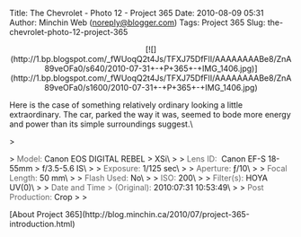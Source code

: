 Title: The Chevrolet - Photo 12 - Project 365
Date: 2010-08-09 05:31
Author: Minchin Web (noreply@blogger.com)
Tags: Project 365
Slug: the-chevrolet-photo-12-project-365

<div class="separator" style="clear: both; text-align: center;">

</p>
<p>
[![](http://1.bp.blogspot.com/_fWUoqQ2t4Js/TFXJ75DfFlI/AAAAAAAABe8/ZnA89veOFa0/s640/2010-07-31+-+P+365+-+IMG_1406.jpg)](http://1.bp.blogspot.com/_fWUoqQ2t4Js/TFXJ75DfFlI/AAAAAAAABe8/ZnA89veOFa0/s1600/2010-07-31+-+P+365+-+IMG_1406.jpg)

</div>

</p>
Here is the case of something relatively ordinary looking a little
extraordinary. The car, parked the way it was, seemed to bode more
energy and power than its simple surroundings suggest.\

</p>
> </p>
> <span style="color: #666666;">Model: </span>Canon EOS DIGITAL REBEL
> XSi\
>
> <span style="color: #666666;">Lens ID: </span> Canon EF-S 18-55mm
> f/3.5-5.6 IS\
>
> <span style="color: #666666;">Exposure: </span>1/125 sec\
>
> <span style="color: #666666;">Aperture: </span>ƒ/10\
>
> <span style="color: #666666;">Focal Length: </span>50 mm\
>
> <span style="color: #666666;">Flash Used: </span>No\
>
> <span style="color: #666666;">ISO: </span>200\
>
> <span style="color: #666666;">Filter(s): </span>HOYA UV(0)\
>
> <span style="color: #666666;">Date and Time
> (Original): </span>2010:07:31 10:53:49\
>
> <span style="color: #666666;">Post Production: </span>Crop
>
> <p>

</p>
[About Project
365](http://blog.minchin.ca/2010/07/project-365-introduction.html)

